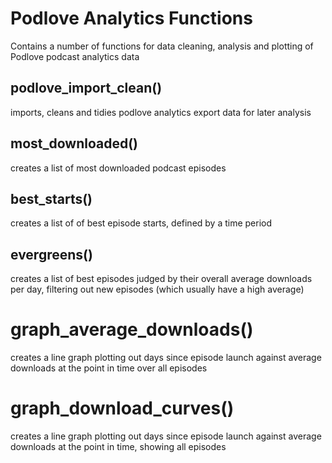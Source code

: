 # Podlove Analytics Functions

Contains a number of functions for data cleaning, analysis and plotting of Podlove podcast analytics data

## podlove_import_clean()

imports, cleans and tidies podlove analytics export data for later analysis

## most_downloaded()

creates a list of most downloaded podcast episodes

## best_starts()

creates a list of of best episode starts, defined by a time period 

## evergreens()
  
creates a list of best episodes judged by their overall average downloads per day, filtering out new episodes (which usually have a high average)

# graph_average_downloads()

creates a line graph plotting out days since episode launch against average downloads at the point in time over all episodes
  
# graph_download_curves()
  
creates a line graph plotting out days since episode launch against average downloads at the point in time, showing all episodes
  
